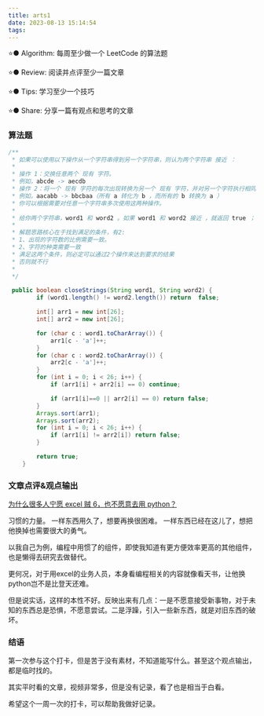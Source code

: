 ```yaml
---
title: arts1
date: 2023-08-13 15:14:54
tags:
---
```

⭐️● Algorithm: 每周至少做一个 LeetCode 的算法题

⭐️● Review: 阅读并点评至少一篇文章

⭐️● Tips: 学习至少一个技巧

⭐️● Share: 分享一篇有观点和思考的文章

### 算法题
```java
/**
 * 如果可以使用以下操作从一个字符串得到另一个字符串，则认为两个字符串 接近 ：
 *
 * 操作 1：交换任意两个 现有 字符。
 * 例如，abcde -> aecdb
 * 操作 2：将一个 现有 字符的每次出现转换为另一个 现有 字符，并对另一个字符执行相同的操作。
 * 例如，aacabb -> bbcbaa（所有 a 转化为 b ，而所有的 b 转换为 a ）
 * 你可以根据需要对任意一个字符串多次使用这两种操作。
 *
 * 给你两个字符串，word1 和 word2 。如果 word1 和 word2 接近 ，就返回 true ；否则，返回 false 。
 * 
 * 解题思路核心在于找到满足的条件，有2:
 * 1、出现的字符数的比例需要一致。
 * 2、字符的种类需要一致
 * 满足这两个条件，则必定可以通过2个操作来达到要求的结果
 * 否则就不行
 * 
 */

 public boolean closeStrings(String word1, String word2) {
        if (word1.length() != word2.length()) return  false;

        int[] arr1 = new int[26];
        int[] arr2 = new int[26];

        for (char c : word1.toCharArray()) {
            arr1[c - 'a']++;
        }
        for (char c : word2.toCharArray()) {
            arr2[c - 'a']++;
        }
        for (int i = 0; i < 26; i++) {
            if (arr1[i] + arr2[i] == 0) continue;

            if (arr1[i]==0 || arr2[i] == 0) return false;
        }
        Arrays.sort(arr1);
        Arrays.sort(arr2);
        for (int i = 0; i < 26; i++) {
            if (arr1[i] != arr2[i]) return false;
        }

        return true;
    }
```

### 文章点评&观点输出
[为什么很多人宁愿 excel 贼 6，也不愿意去用 python？](https://www.zhihu.com/question/53261114/answer/2972862034)

习惯的力量。
一样东西用久了，想要再换很困难。
一样东西已经在这儿了，想把他换掉也需要很大的勇气。

以我自己为例，编程中用惯了的组件，即使我知道有更方便效率更高的其他组件，也是懒得去研究去做替代。

更何况，对于用excel的业务人员，本身看编程相关的内容就像看天书，让他换python岂不是比登天还难。

但是说实话，这样的本性不好。反映出来有几点：一是不愿意接受新事物，对于未知的东西总是恐惧，不愿意尝试。二是浮躁，引入一些新东西，就是对旧东西的破坏。

### 结语
第一次参与这个打卡，但是苦于没有素材，不知道能写什么。甚至这个观点输出，都是临时找的。

其实平时看的文章，视频非常多，但是没有记录，看了也是相当于白看。

希望这个一周一次的打卡，可以帮助我做好记录。